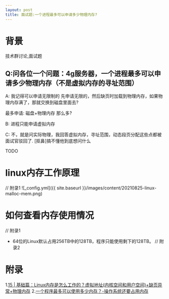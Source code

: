 ```yaml
---
layout: post
title: 面试题:一个进程最多可以申请多少物理内存?
---
```


# 背景
技术群讨论,面试题

## Q:问各位一个问题：4g服务器，一个进程最多可以申请多少物理内存（不是虚拟内存的寻址范围）

A: 我记得可以申请无限制的
先申请无限的，然后缺页时加载到物理内存，如果物理内存满了，那就交换到磁盘里面去?

最多申请: 磁盘+物理内存 那么多?

B: 进程只能申请虚拟内存

C: 不，就是问实际物理，我回答虚拟内存，寻址范围，动态段页分配这些点都被面试官驳回了.
[抠鼻]搞不懂他到底想问什么

TODO

# linux内存工作原理
// 附录1
![_config.yml]({{ site.baseurl }}/images/content/20210825-linux-malloc-mem.png)

# 如何查看内存使用情况
// 附录1

* 64位的Linux默认占用256TB中的128TB，程序只能使用剩下的128TB。
// 附录2

# 附录
1.[15 | 基础篇：Linux内存是怎么工作的？虚拟地址(内核空间和用户空间)+缺页异常+物理内存](https://time.geekbang.org/column/article/74272)
2.[一个程序最多可以使用多少内存？-操作系统还要占用内存](https://blog.csdn.net/weixin_42709563/article/details/106234230)
